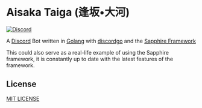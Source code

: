 # Aisaka Taiga (逢坂•大河)
[![Discord](https://discordapp.com/api/guilds/397479560876261377/embed.png)](https://discord.gg/mDkMbEh)

A [Discord](https://discordapp.com) Bot written in [Golang](https://golang.org) with [discordgo](https://github.com/bwmarrin/discordgo) and the [Sapphire Framework](https://github.com/sapphire-cord/sapphire)

This could also serve as a real-life example of using the Sapphire framework, it is constantly up to date with the latest features of the framework.

## License
[MIT LICENSE](LICENSE)
